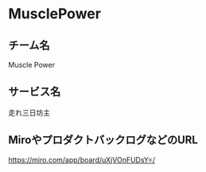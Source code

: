 # MusclePower
## チーム名
Muscle Power
## サービス名
走れ三日坊主
## MiroやプロダクトバックログなどのURL
https://miro.com/app/board/uXjVOnFUDsY=/
